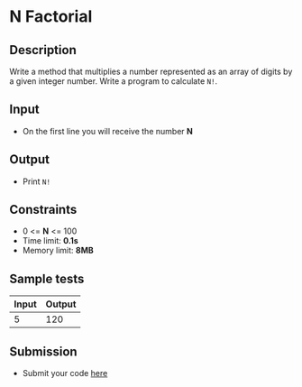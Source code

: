 # N Factorial

## Description
Write a method that multiplies a number represented as an array of digits by a given integer number.
Write a program to calculate `N!`.

## Input
- On the first line you will receive the number **N**

## Output
- Print `N!`

## Constraints
- 0 <= **N** <= 100
- Time limit: **0.1s**
- Memory limit: **8MB**

## Sample tests

| Input  | Output |
|:-------|:-------|
| 5      | 120    |

## Submission
- Submit your code [here](http://bgcoder.com/Contests/Compete/Index/317#9)
